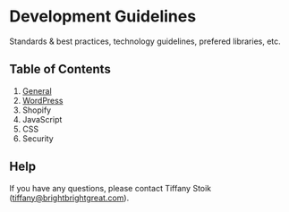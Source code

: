 # Development Guidelines

Standards & best practices, technology guidelines, prefered libraries, etc.

## Table of Contents
1. [General](/general)
2. [WordPress](/wordpress)
3. Shopify
4. JavaScript
5. CSS
6. Security

## Help

If you have any questions, please contact Tiffany Stoik ([tiffany@brightbrightgreat.com](mailto:tiffany@brightbrightgreat.com)).
